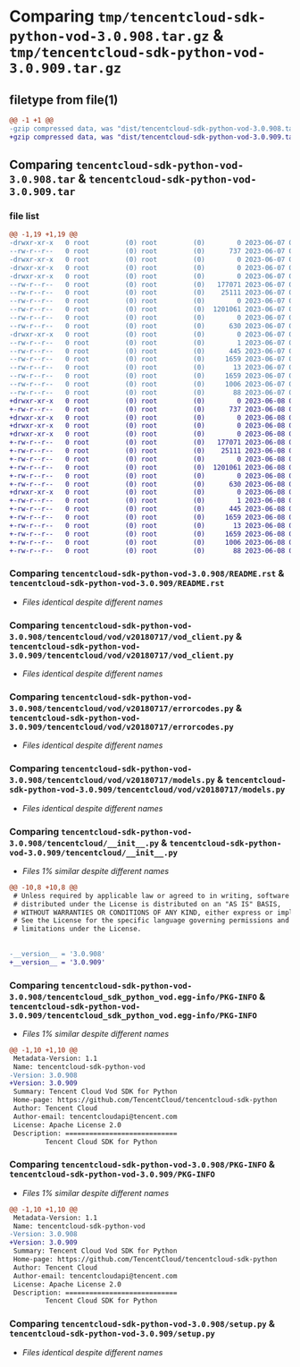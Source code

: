 # Comparing `tmp/tencentcloud-sdk-python-vod-3.0.908.tar.gz` & `tmp/tencentcloud-sdk-python-vod-3.0.909.tar.gz`

## filetype from file(1)

```diff
@@ -1 +1 @@
-gzip compressed data, was "dist/tencentcloud-sdk-python-vod-3.0.908.tar", last modified: Wed Jun  7 00:36:23 2023, max compression
+gzip compressed data, was "dist/tencentcloud-sdk-python-vod-3.0.909.tar", last modified: Thu Jun  8 00:37:54 2023, max compression
```

## Comparing `tencentcloud-sdk-python-vod-3.0.908.tar` & `tencentcloud-sdk-python-vod-3.0.909.tar`

### file list

```diff
@@ -1,19 +1,19 @@
-drwxr-xr-x   0 root         (0) root         (0)        0 2023-06-07 00:36:23.000000 tencentcloud-sdk-python-vod-3.0.908/
--rw-r--r--   0 root         (0) root         (0)      737 2023-06-07 00:36:23.000000 tencentcloud-sdk-python-vod-3.0.908/README.rst
-drwxr-xr-x   0 root         (0) root         (0)        0 2023-06-07 00:36:23.000000 tencentcloud-sdk-python-vod-3.0.908/tencentcloud/
-drwxr-xr-x   0 root         (0) root         (0)        0 2023-06-07 00:36:23.000000 tencentcloud-sdk-python-vod-3.0.908/tencentcloud/vod/
-drwxr-xr-x   0 root         (0) root         (0)        0 2023-06-07 00:36:23.000000 tencentcloud-sdk-python-vod-3.0.908/tencentcloud/vod/v20180717/
--rw-r--r--   0 root         (0) root         (0)   177071 2023-06-07 00:36:23.000000 tencentcloud-sdk-python-vod-3.0.908/tencentcloud/vod/v20180717/vod_client.py
--rw-r--r--   0 root         (0) root         (0)    25111 2023-06-07 00:36:23.000000 tencentcloud-sdk-python-vod-3.0.908/tencentcloud/vod/v20180717/errorcodes.py
--rw-r--r--   0 root         (0) root         (0)        0 2023-06-07 00:36:23.000000 tencentcloud-sdk-python-vod-3.0.908/tencentcloud/vod/v20180717/__init__.py
--rw-r--r--   0 root         (0) root         (0)  1201061 2023-06-07 00:36:23.000000 tencentcloud-sdk-python-vod-3.0.908/tencentcloud/vod/v20180717/models.py
--rw-r--r--   0 root         (0) root         (0)        0 2023-06-07 00:36:23.000000 tencentcloud-sdk-python-vod-3.0.908/tencentcloud/vod/__init__.py
--rw-r--r--   0 root         (0) root         (0)      630 2023-06-07 00:36:23.000000 tencentcloud-sdk-python-vod-3.0.908/tencentcloud/__init__.py
-drwxr-xr-x   0 root         (0) root         (0)        0 2023-06-07 00:36:23.000000 tencentcloud-sdk-python-vod-3.0.908/tencentcloud_sdk_python_vod.egg-info/
--rw-r--r--   0 root         (0) root         (0)        1 2023-06-07 00:36:23.000000 tencentcloud-sdk-python-vod-3.0.908/tencentcloud_sdk_python_vod.egg-info/dependency_links.txt
--rw-r--r--   0 root         (0) root         (0)      445 2023-06-07 00:36:23.000000 tencentcloud-sdk-python-vod-3.0.908/tencentcloud_sdk_python_vod.egg-info/SOURCES.txt
--rw-r--r--   0 root         (0) root         (0)     1659 2023-06-07 00:36:23.000000 tencentcloud-sdk-python-vod-3.0.908/tencentcloud_sdk_python_vod.egg-info/PKG-INFO
--rw-r--r--   0 root         (0) root         (0)       13 2023-06-07 00:36:23.000000 tencentcloud-sdk-python-vod-3.0.908/tencentcloud_sdk_python_vod.egg-info/top_level.txt
--rw-r--r--   0 root         (0) root         (0)     1659 2023-06-07 00:36:23.000000 tencentcloud-sdk-python-vod-3.0.908/PKG-INFO
--rw-r--r--   0 root         (0) root         (0)     1006 2023-06-07 00:36:23.000000 tencentcloud-sdk-python-vod-3.0.908/setup.py
--rw-r--r--   0 root         (0) root         (0)       88 2023-06-07 00:36:23.000000 tencentcloud-sdk-python-vod-3.0.908/setup.cfg
+drwxr-xr-x   0 root         (0) root         (0)        0 2023-06-08 00:37:54.000000 tencentcloud-sdk-python-vod-3.0.909/
+-rw-r--r--   0 root         (0) root         (0)      737 2023-06-08 00:37:54.000000 tencentcloud-sdk-python-vod-3.0.909/README.rst
+drwxr-xr-x   0 root         (0) root         (0)        0 2023-06-08 00:37:54.000000 tencentcloud-sdk-python-vod-3.0.909/tencentcloud/
+drwxr-xr-x   0 root         (0) root         (0)        0 2023-06-08 00:37:54.000000 tencentcloud-sdk-python-vod-3.0.909/tencentcloud/vod/
+drwxr-xr-x   0 root         (0) root         (0)        0 2023-06-08 00:37:54.000000 tencentcloud-sdk-python-vod-3.0.909/tencentcloud/vod/v20180717/
+-rw-r--r--   0 root         (0) root         (0)   177071 2023-06-08 00:37:54.000000 tencentcloud-sdk-python-vod-3.0.909/tencentcloud/vod/v20180717/vod_client.py
+-rw-r--r--   0 root         (0) root         (0)    25111 2023-06-08 00:37:54.000000 tencentcloud-sdk-python-vod-3.0.909/tencentcloud/vod/v20180717/errorcodes.py
+-rw-r--r--   0 root         (0) root         (0)        0 2023-06-08 00:37:54.000000 tencentcloud-sdk-python-vod-3.0.909/tencentcloud/vod/v20180717/__init__.py
+-rw-r--r--   0 root         (0) root         (0)  1201061 2023-06-08 00:37:54.000000 tencentcloud-sdk-python-vod-3.0.909/tencentcloud/vod/v20180717/models.py
+-rw-r--r--   0 root         (0) root         (0)        0 2023-06-08 00:37:54.000000 tencentcloud-sdk-python-vod-3.0.909/tencentcloud/vod/__init__.py
+-rw-r--r--   0 root         (0) root         (0)      630 2023-06-08 00:37:54.000000 tencentcloud-sdk-python-vod-3.0.909/tencentcloud/__init__.py
+drwxr-xr-x   0 root         (0) root         (0)        0 2023-06-08 00:37:54.000000 tencentcloud-sdk-python-vod-3.0.909/tencentcloud_sdk_python_vod.egg-info/
+-rw-r--r--   0 root         (0) root         (0)        1 2023-06-08 00:37:54.000000 tencentcloud-sdk-python-vod-3.0.909/tencentcloud_sdk_python_vod.egg-info/dependency_links.txt
+-rw-r--r--   0 root         (0) root         (0)      445 2023-06-08 00:37:54.000000 tencentcloud-sdk-python-vod-3.0.909/tencentcloud_sdk_python_vod.egg-info/SOURCES.txt
+-rw-r--r--   0 root         (0) root         (0)     1659 2023-06-08 00:37:54.000000 tencentcloud-sdk-python-vod-3.0.909/tencentcloud_sdk_python_vod.egg-info/PKG-INFO
+-rw-r--r--   0 root         (0) root         (0)       13 2023-06-08 00:37:54.000000 tencentcloud-sdk-python-vod-3.0.909/tencentcloud_sdk_python_vod.egg-info/top_level.txt
+-rw-r--r--   0 root         (0) root         (0)     1659 2023-06-08 00:37:54.000000 tencentcloud-sdk-python-vod-3.0.909/PKG-INFO
+-rw-r--r--   0 root         (0) root         (0)     1006 2023-06-08 00:37:54.000000 tencentcloud-sdk-python-vod-3.0.909/setup.py
+-rw-r--r--   0 root         (0) root         (0)       88 2023-06-08 00:37:54.000000 tencentcloud-sdk-python-vod-3.0.909/setup.cfg
```

### Comparing `tencentcloud-sdk-python-vod-3.0.908/README.rst` & `tencentcloud-sdk-python-vod-3.0.909/README.rst`

 * *Files identical despite different names*

### Comparing `tencentcloud-sdk-python-vod-3.0.908/tencentcloud/vod/v20180717/vod_client.py` & `tencentcloud-sdk-python-vod-3.0.909/tencentcloud/vod/v20180717/vod_client.py`

 * *Files identical despite different names*

### Comparing `tencentcloud-sdk-python-vod-3.0.908/tencentcloud/vod/v20180717/errorcodes.py` & `tencentcloud-sdk-python-vod-3.0.909/tencentcloud/vod/v20180717/errorcodes.py`

 * *Files identical despite different names*

### Comparing `tencentcloud-sdk-python-vod-3.0.908/tencentcloud/vod/v20180717/models.py` & `tencentcloud-sdk-python-vod-3.0.909/tencentcloud/vod/v20180717/models.py`

 * *Files identical despite different names*

### Comparing `tencentcloud-sdk-python-vod-3.0.908/tencentcloud/__init__.py` & `tencentcloud-sdk-python-vod-3.0.909/tencentcloud/__init__.py`

 * *Files 1% similar despite different names*

```diff
@@ -10,8 +10,8 @@
 # Unless required by applicable law or agreed to in writing, software
 # distributed under the License is distributed on an "AS IS" BASIS,
 # WITHOUT WARRANTIES OR CONDITIONS OF ANY KIND, either express or implied.
 # See the License for the specific language governing permissions and
 # limitations under the License.
 
 
-__version__ = '3.0.908'
+__version__ = '3.0.909'
```

### Comparing `tencentcloud-sdk-python-vod-3.0.908/tencentcloud_sdk_python_vod.egg-info/PKG-INFO` & `tencentcloud-sdk-python-vod-3.0.909/tencentcloud_sdk_python_vod.egg-info/PKG-INFO`

 * *Files 1% similar despite different names*

```diff
@@ -1,10 +1,10 @@
 Metadata-Version: 1.1
 Name: tencentcloud-sdk-python-vod
-Version: 3.0.908
+Version: 3.0.909
 Summary: Tencent Cloud Vod SDK for Python
 Home-page: https://github.com/TencentCloud/tencentcloud-sdk-python
 Author: Tencent Cloud
 Author-email: tencentcloudapi@tencent.com
 License: Apache License 2.0
 Description: ============================
         Tencent Cloud SDK for Python
```

### Comparing `tencentcloud-sdk-python-vod-3.0.908/PKG-INFO` & `tencentcloud-sdk-python-vod-3.0.909/PKG-INFO`

 * *Files 1% similar despite different names*

```diff
@@ -1,10 +1,10 @@
 Metadata-Version: 1.1
 Name: tencentcloud-sdk-python-vod
-Version: 3.0.908
+Version: 3.0.909
 Summary: Tencent Cloud Vod SDK for Python
 Home-page: https://github.com/TencentCloud/tencentcloud-sdk-python
 Author: Tencent Cloud
 Author-email: tencentcloudapi@tencent.com
 License: Apache License 2.0
 Description: ============================
         Tencent Cloud SDK for Python
```

### Comparing `tencentcloud-sdk-python-vod-3.0.908/setup.py` & `tencentcloud-sdk-python-vod-3.0.909/setup.py`

 * *Files identical despite different names*

